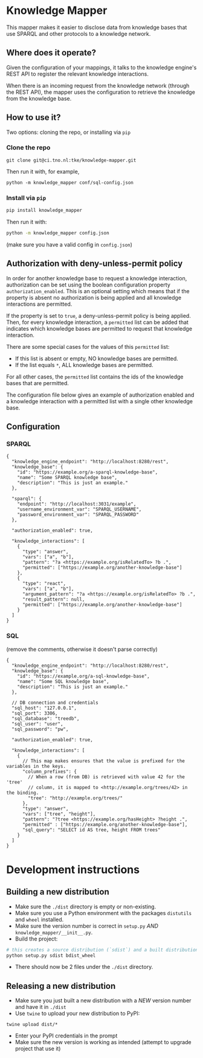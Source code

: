 # Knowledge Mapper

This mapper makes it easier to disclose data from knowledge bases that use SPARQL and other protocols to a knowledge network.

## Where does it operate?

Given the configuration of your mappings, it talks to the knowledge engine's REST API to register the relevant knowledge interactions.

When there is an incoming request from the knowledge network (through the REST API), the mapper uses the configuration to retrieve the knowledge from the knowledge base.

## How to use it?

Two options: cloning the repo, or installing via `pip`

### Clone the repo

```
git clone git@ci.tno.nl:tke/knowledge-mapper.git
```

Then run it with, for example,

```
python -m knowledge_mapper conf/sql-config.json
```

### Install via `pip`

```bash
pip install knowledge_mapper
```

Then run it with:

```bash
python -m knowledge_mapper config.json
```
(make sure you have a valid config in `config.json`)

## Authorization with deny-unless-permit policy

In order for another knowledge base to request a knowledge interaction, authorization can be set using the boolean configuration property `authorization_enabled`. This is an optional setting which means that if the property is absent no authorization is being applied and all knowledge interactions are permitted.

If the property is set to `true`, a deny-unless-permit policy is being applied. Then, for every knowledge interaction, a `permitted` list can be added that indicates which knowledge bases are permitted to request that knowledge interaction.

There are some special cases for the values of this `permitted` list:
- If this list is absent or empty, NO knowledge bases are permitted.
- If the list equals `*`, ALL knowledge bases are permitted.

For all other cases, the `permitted` list contains the ids of the knowledge bases that are permitted.

The configuration file below gives an example of authorization enabled and a knowledge interaction with a permitted list with a single other knowledge base. 

## Configuration

### SPARQL

```jsonc
{
  "knowledge_engine_endpoint": "http://localhost:8280/rest",
  "knowledge_base": {
    "id": "https://example.org/a-sparql-knowledge-base",
    "name": "Some SPARQL knowledge base",
    "description": "This is just an example."
  },

  "sparql": {
    "endpoint": "http://localhost:3031/example",
    "username_environment_var": "SPARQL_USERNAME",
    "password_environment_var": "SPARQL_PASSWORD"
  },
  
  "authorization_enabled": true,

  "knowledge_interactions": [
    {
      "type": "answer",
      "vars": ["a", "b"],
      "pattern": "?a <https://example.org/isRelatedTo> ?b .",
      "permitted": ["https://example.org/another-knowledge-base"]
    },
    {
      "type": "react",
      "vars": ["a", "b"],
      "argument_pattern": "?a <https://example.org/isRelatedTo> ?b .",
      "result_pattern": null,
      "permitted": ["https://example.org/another-knowledge-base"]
    }
  ]
}
```


### SQL

(remove the comments, otherwise it doesn't parse correctly)

```jsonc
{
  "knowledge_engine_endpoint": "http://localhost:8280/rest",
  "knowledge_base": {
    "id": "https://example.org/a-sql-knowledge-base",
    "name": "Some SQL knowledge base",
    "description": "This is just an example."
  },
  
  // DB connection and credentials
  "sql_host": "127.0.0.1",
  "sql_port": 3306,
  "sql_database": "treedb",
  "sql_user": "user",
  "sql_password": "pw",

  "authorization_enabled": true,

  "knowledge_interactions": [
    {
      // This map makes ensures that the value is prefixed for the variables in the keys.
      "column_prefixes": {
        // When a row (from DB) is retrieved with value 42 for the 'tree'
        // column, it is mapped to <http://example.org/trees/42> in the binding.
        "tree": "http://example.org/trees/"
      },
      "type": "answer",
      "vars": ["tree", "height"],
      "pattern": "?tree <https://example.org/hasHeight> ?height .",
      "permitted" : ["https://example.org/another-knowledge-base"],
      "sql_query": "SELECT id AS tree, height FROM trees"
    }
  ]
}
```

# Development instructions

## Building a new distribution

- Make sure the `./dist` directory is empty or non-existing.
- Make sure you use a Python environment with the packages `distutils` and `wheel`  installed.
- Make sure the version number is correct in `setup.py` *AND* `knowledge_mapper/__init__.py`.
- Build the project:

```bash
# this creates a source distribution (`sdist`) and a built distribution (`bdist_wheel`).
python setup.py sdist bdist_wheel
```
- There should now be 2 files under the `./dist` directory.

## Releasing a new distribution

- Make sure you just built a new distribution with a *NEW* version number and have it in `./dist`
- Use `twine` to upload your new distribution to PyPI:

```
twine upload dist/*
```

- Enter your PyPI credentials in the prompt
- Make sure the new version is working as intended (attempt to upgrade project that use it)

